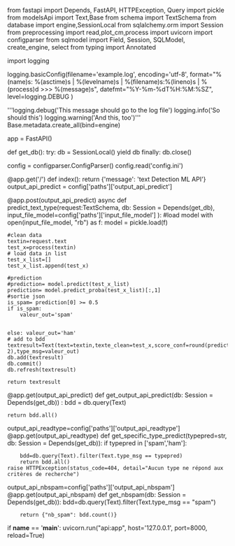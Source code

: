 from fastapi import Depends, FastAPI, HTTPException, Query
import pickle
from modelsApi import Text,Base
from schema import TextSchema
from database import engine,SessionLocal
from sqlalchemy.orm import Session
from preprocessing import read,plot_cm,process
import uvicorn
import configparser
from sqlmodel import Field, Session, SQLModel, create_engine, select
from typing import Annotated

import logging

logging.basicConfig(filename='example.log',
                    encoding='utf-8',
                    format="%(name)s: %(asctime)s | %(levelname)s | %(filename)s:%(lineno)s | %(process)d >>> %(message)s",
                    datefmt="%Y-%m-%dT%H:%M:%SZ",
                    level=logging.DEBUG
)

'''logging.debug('This message should go to the log file')
logging.info('So should this')
logging.warning('And this, too')'''
Base.metadata.create_all(bind=engine)


app = FastAPI()

def get_db():
    try:
        db = SessionLocal()
        yield db
    finally:
        db.close()

config = configparser.ConfigParser()
config.read('config.ini')

@app.get('/')
def index():
    return {'message': 'text Detection ML API'}
output_api_predict = config['paths']['output_api_predict']

@app.post(output_api_predict)
async def predict_text_type(request:TextSchema,
                            db: Session = Depends(get_db),
                            input_file_model=config['paths']['input_file_model']
                            ):
    #load model
    with open(input_file_model, "rb") as f:
        model = pickle.load(f)

    #clean data 
    textin=request.text
    test_x=process(textin)
    # load data in list 
    test_x_list=[]
    test_x_list.append(test_x)

    #prediction
    #prediction= model.predict(test_x_list)
    prediction= model.predict_proba(test_x_list)[:,1]
    #sortie json
    is_spam= prediction[0] >= 0.5 
    if is_spam:
        valeur_out='spam'
        

    else: valeur_out='ham'
    # add to bdd 
    textresult=Text(text=textin,texte_clean=test_x,score_conf=round(prediction[0], 2),type_msg=valeur_out)
    db.add(textresult)
    db.commit()
    db.refresh(textresult)

    return textresult
        
@app.get(output_api_predict)
def get_output_api_predict(db: Session = Depends(get_db)) :
    bdd = db.query(Text)
    
    return bdd.all()
output_api_readtype=config['paths']['output_api_readtype']
@app.get(output_api_readtype)
def get_specific_type_predict(typepred=str,
                              db: Session = Depends(get_db)):
    if typepred in ['spam','ham']:
        
        bdd=db.query(Text).filter(Text.type_msg == typepred)
        return bdd.all()
    raise HTTPException(status_code=404, detail="Aucun type ne répond aux critères de recherche")
output_api_nbspam=config['paths']['output_api_nbspam']
@app.get(output_api_nbspam)
def get_nbspam(db: Session = Depends(get_db)):
        bdd=db.query(Text).filter(Text.type_msg == "spam")
        
        return {"nb_spam": bdd.count()}
  
if __name__ == '__main__':
    uvicorn.run("api:app", host='127.0.0.1', port=8000, reload=True)

